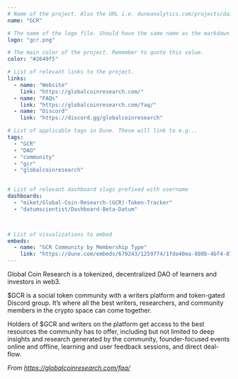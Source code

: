 ```yaml
---
# Name of the project. Also the URL i.e. duneanalytics.com/projects/dai.
name: "GCR" 

# The name of the logo file. Should have the same name as the markdown file.
logo: "gcr.png"

# The main color of the project. Remember to quote this value.
color: "#2649f5"

# List of relevant links to the project.
links:
  - name: "Website"
    link: "https://globalcoinresearch.com/"
  - name: "FAQs"
    link: "https://globalcoinresearch.com/faq/"
  - name: "Discord"
    link: "https://discord.gg/globalcoinresearch"

# List of applicable tags in Dune. These will link to e.g...
tags:
  - "GCR" 
  - "DAO" 
  - "community" 
  - "gcr"
  - "globalcoinresearch"
  

# List of relevant dashboard slugs prefixed with username
dashboards:
  - "miket/Global-Coin-Research-(GCR)-Token-Tracker"
  - "datumscientist/Dashboard-Beta-Datum"



# List of visualizations to embed
embeds:
  - name: "GCR Community by Membership Type"
    link: "https://dune.com/embeds/679243/1259774/1fde40ea-880b-4bf4-870e-ca495375de0a" 
---
```


Global Coin Research is a tokenized, decentralized DAO of learners and investors in web3.

$GCR is a social token community with a writers platform and token-gated Discord group. It’s where all the best writers, researchers, and community members in the crypto space can come together.

Holders of $GCR and writers on the platform get access to the best resources the community has to offer, including but not limited to deep insights and research generated by the community, founder-focused events online and offline, learning and user feedback sessions, and direct deal-flow.

*From https://globalcoinresearch.com/faq/*
